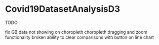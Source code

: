 # Covid19DatasetAnalysisD3

TODO

fix GB data not showing on choropleth
choropleth dragging and zoom functionality broken
ability to clear comparisons with button on line chart
